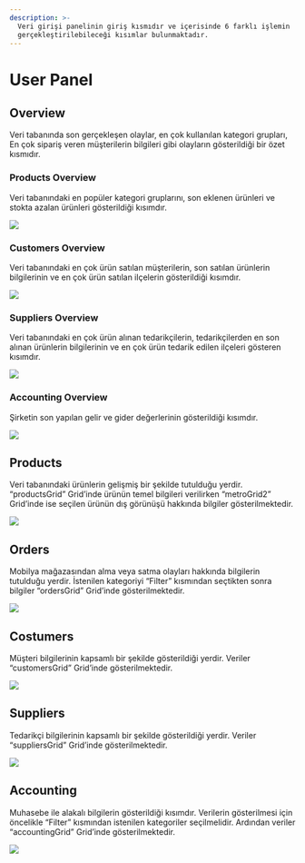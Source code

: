 ```yaml
---
description: >-
  Veri girişi panelinin giriş kısmıdır ve içerisinde 6 farklı işlemin
  gerçekleştirilebileceği kısımlar bulunmaktadır.
---
```


# User Panel

## **Overview**

Veri tabanında son gerçekleşen olaylar, en çok kullanılan kategori grupları, En çok sipariş veren müşterilerin bilgileri gibi olayların gösterildiği bir özet kısmıdır.

### **Products Overview**

Veri tabanındaki en popüler kategori gruplarını, son eklenen ürünleri ve stokta azalan ürünleri gösterildiği kısımdır.

![](../.gitbook/assets/image017.png)

### **Customers Overview**

Veri tabanındaki en çok ürün satılan müşterilerin, son satılan ürünlerin bilgilerinin ve en çok ürün satılan ilçelerin gösterildiği kısımdır.

![](../.gitbook/assets/image019.png)

### **Suppliers Overview**

Veri tabanındaki en çok ürün alınan tedarikçilerin, tedarikçilerden en son alınan ürünlerin bilgilerinin ve en çok ürün tedarik edilen ilçeleri gösteren kısımdır.

![](../.gitbook/assets/image021.png)

### **Accounting Overview**

Şirketin son yapılan gelir ve gider değerlerinin gösterildiği kısımdır.

![](../.gitbook/assets/accounting.png)

## **Products**

Veri tabanındaki ürünlerin gelişmiş bir şekilde tutulduğu yerdir. “productsGrid” Grid’inde ürünün temel bilgileri verilirken “metroGrid2” Grid’inde ise seçilen ürünün dış görünüşü hakkında bilgiler gösterilmektedir.

![](../.gitbook/assets/image025.png)

## **Orders**

Mobilya mağazasından alma veya satma olayları hakkında bilgilerin tutulduğu yerdir. İstenilen kategoriyi “Filter” kısmından seçtikten sonra bilgiler “ordersGrid” Grid’inde gösterilmektedir.

![](../.gitbook/assets/image027.png)

## **Costumers**

Müşteri bilgilerinin kapsamlı bir şekilde gösterildiği yerdir. Veriler “customersGrid” Grid’inde gösterilmektedir.

![](../.gitbook/assets/image029.png)

## **Suppliers**

Tedarikçi bilgilerinin kapsamlı bir şekilde gösterildiği yerdir. Veriler “suppliersGrid” Grid’inde gösterilmektedir.

![](../.gitbook/assets/image031.png)

## **Accounting**

Muhasebe ile alakalı bilgilerin gösterildiği kısımdır. Verilerin gösterilmesi için öncelikle “Filter” kısmından istenilen kategoriler seçilmelidir. Ardından veriler “accountingGrid” Grid’inde gösterilmektedir.

![](../.gitbook/assets/image033.png)

